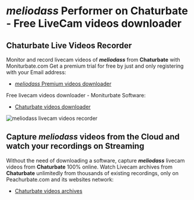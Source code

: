 # _meliodass_ Performer on Chaturbate - Free LiveCam videos downloader

## Chaturbate Live Videos Recorder

Monitor and record livecam videos of **_meliodass_** from **Chaturbate** with Moniturbate.com
Get a premium trial for free by just and only registering with your Email address:
* [_meliodass_ Premium videos downloader](https://moniturbate.com/request-demo-licence-key.html)

Free livecam videos downloader - Moniturbate Software:
* [Chaturbate videos downloader](https://moniturbate.com/moniturbate-download-software.html)

![_meliodass_ livecam videos recorder](https://peachurnet.com/templates/moniturbate-software.png)


## Capture _meliodass_ videos from the Cloud and watch your recordings on Streaming

Without the need of downloading a software, capture **_meliodass_** livecam videos from **Chaturbate** 100% online.
Watch Livecam archives from **Chaturbate** unlimitedly from thousands of existing recordings, only on Peachurbate.com and its websites network:
* [Chaturbate videos archives](https://peachurnet.com/)